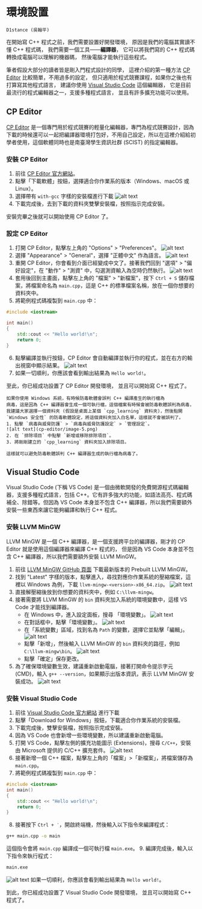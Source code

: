# 環境設置

~~~admonish note title="作者"
D1stance (吳翰平)
~~~

在開始寫 C++ 程式之前，我們需要設置好開發環境，
原因是我們的電腦其實讀不懂 C++ 程式碼，
我們需要一個工具——**編譯器**，
它可以將我們寫的 C++ 程式碼轉換成電腦可以理解的機器碼，
然後電腦才能執行這些程式。

筆者假設大部分的讀者皆是剛入門程式設計的同學，
這裡介紹的第一種方法 [CP Editor](#cp-editor) 比較簡單，不用過多的設定，
但只適用於程式競賽課程，如果你之後也有打算寫其他程式語言，
建議你使用 [Visual Studio Code](#visual-studio-code) 這個編輯器，
它是目前最流行的程式編輯器之一，支援多種程式語言，
並且有許多擴充功能可以使用。

## CP Editor

[CP Editor](https://cpeditor.org/zh_tw/) 是一個專門用於程式競賽的輕量化編輯器，專門為程式競賽設計，因為下載的時候還可以一起把編譯器環境打包好，不用自己設定，所以在這裡介紹給初學者使用，這個軟體同時也是南臺灣學生資訊社群 (SCIST) 的指定編輯器。

### 安裝 CP Editor

1. 前往 [CP Editor 官方網站](https://cpeditor.org/zh_tw/)。
2. 點擊「下載軟體」按鈕，選擇適合你作業系的版本（Windows、macOS 或 Linux）。
3. 選擇帶有 `with-gcc` 字樣的安裝檔進行下載
![alt text](cp-editor/image.png)
4. 下載完成後，去到下載的資料夾雙擊安裝檔，按照指示完成安裝。   

安裝完畢之後就可以開始使用 CP Editor 了。

### 設定 CP Editor

1. 打開 CP Editor，點擊左上角的 "Options" > "Preferences"。
![alt text](cp-editor/image-1.png)
2. 選擇 "Appearance" > "General"，選擇 "正體中文" 作為語言。
![alt text](cp-editor/image-2.png)
3. 重開 CP Editor，你會看到介面已經變成中文了。接著我們回到 "選項" > "偏好設定"，在 "動作" > "測資" 中，勾選測資輸入為空時仍然執行。
![alt text](cp-editor/image-3.png)
4. 套用後回到主畫面，點擊左上角的 "檔案" > "新檔案"，按下 `Ctrl + S` 儲存檔案，將檔案命名為 `main.cpp`，這是 C++ 的標準檔案名稱，放在一個你想要的資料夾中。
5. 將範例程式碼複製到 `main.cpp` 中：

```cpp
#include <iostream>

int main()
{
    std::cout << "Hello world!\n";
    return 0;
}
```
6. 點擊編譯並執行按鈕，CP Editor 會自動編譯並執行你的程式，並在右方的輸出視窗中顯示結果。
![alt text](cp-editor/image-4.png)
7. 如果一切順利，你應該會看到輸出結果為 `Hello world!`。

至此，你已經成功設置了 CP Editor 開發環境，
並且可以開始寫 C++ 程式了。

~~~admonish caution title="注意"
如果你使用 Windows 系統，有時候防毒軟體會誤判 C++ 編譯產生的執行檔為
病毒，這是因為 C++ 編譯器會生成一個可執行檔，這個檔案有時候會被防毒軟體誤判為病毒，我建議大家選擇一個資料夾 (假設是桌面上某個 `cpp_learning` 資料夾)，然後點開 `Windows 安全性` 的防毒軟體設定，將這個資料夾加入白名單，這樣就不會被誤判了。
1. 點擊 `病毒與威脅防護` > `病毒與威脅防護設定` > `管理設定`。
![alt text](cp-editor/image-5.png)
2. 在 `排除項目` 中點擊 `新增或移除排除項目`。
3. 將剛剛建立的 `cpp_learning` 資料夾加入排除項目。

這樣就可以避免防毒軟體誤判 C++ 編譯器生成的執行檔為病毒了。
~~~

## Visual Studio Code

Visual Studio Code (下稱 VS Code) 是一個由微軟開發的免費開源程式碼編輯器，支援多種程式語言，包括 C++。它有許多強大的功能，如語法高亮、程式碼補全、除錯等。但因為 VS Code 本身並不包含 C++ 編譯器，所以我們需要額外安裝一些東西來讓它能夠編譯和執行 C++ 程式。

### 安裝 LLVM MinGW

LLVM MinGW 是一個 C++ 編譯器，是一個支援跨平台的編譯器，剛才的 CP Editor 就是使用這個編譯器來編譯 C++ 程式的，
但是因為 VS Code 本身並不包含 C++ 編譯器，所以我們需要額外安裝 LLVM MinGW。

1. 前往 [LLVM MinGW GitHub 頁面](https://github.com/mstorsjo/llvm-mingw/releases) 下載最新版本的 Prebuilt LLVM MinGW。
2. 找到 "Latest" 字樣的版本，點擊進入，尋找對應你作業系統的壓縮檔案，這裡以 Windows 為例，下載 `llvm-mingw-<version>-x86_64.zip`。
![alt text](vscode/image.png)
3. 直接解壓縮後放到你想要的資料夾中，例如 `C:\llvm-mingw`。
4. 接著需要將 LLVM MinGW 的 `bin` 資料夾加入系統的環境變數中，這樣 VS Code 才能找到編譯器。
   - 在 Windows 中，進入設定面板，搜尋 「環境變數」。
   ![alt text](vscode/image-1.png)
   - 在對話框中，點擊「環境變數」。
   ![alt text](vscode/image-2.png)
   - 在「系統變數」區域，找到名為 `Path` 的變數，選擇它並點擊「編輯」。
   ![alt text](vscode/image-3.png)
   - 點擊「新增」，然後輸入 LLVM MinGW 的 `bin` 資料夾的路徑，例如 `C:\llvm-mingw\bin`。
   ![alt text](vscode/image-4.png)
   - 點擊「確定」保存更改。
5. 為了確保環境變數生效，建議重新啟動電腦，接著打開命令提示字元 (CMD)，輸入 `g++ --version`，如果顯示出版本資訊，表示 LLVM MinGW 安裝成功。
![alt text](vscode/image-5.png)

### 安裝 Visual Studio Code

1. 前往 [Visual Studio Code 官方網站](https://code.visualstudio.com/) 進行下載
2. 點擊「Download for Windows」按鈕，下載適合你作業系統的安裝檔。
3. 下載完成後，雙擊安裝檔，按照指示完成安裝。
4. 因為 VS Code 也會新增一些環境變數，所以建議重新啟動電腦。
5. 打開 VS Code，點擊左側的擴充功能圖示 (Extensions)，搜尋 `C/C++`，安裝由 Microsoft 提供的 C/C++ 擴充套件。
![alt text](vscode/image-6.png)
6. 接著新增一個 C++ 檔案，點擊左上角的「檔案」>「新檔案」，將檔案儲存為 `main.cpp`。
7. 將範例程式碼複製到 `main.cpp` 中：
```cpp
#include <iostream>
int main()
{
    std::cout << "Hello world!\n";
    return 0;
}
```
8. 接著按下 `Ctrl + ‵`，開啟終端機，然後輸入以下指令來編譯程式：
```bash
g++ main.cpp -o main
```
這個指令會將 `main.cpp` 編譯成一個可執行檔 `main.exe`。
9. 編譯完成後，輸入以下指令來執行程式：
```bash
main.exe
```
![alt text](vscode/image-7.png)
如果一切順利，你應該會看到輸出結果為 `Hello world!`。

到此，你已經成功設置了 Visual Studio Code 開發環境，
並且可以開始寫 C++ 程式了。